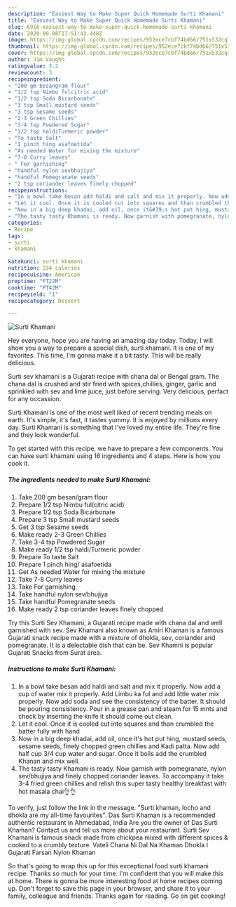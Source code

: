 ```yaml
---
description: "Easiest Way to Make Super Quick Homemade Surti Khamani"
title: "Easiest Way to Make Super Quick Homemade Surti Khamani"
slug: 6916-easiest-way-to-make-super-quick-homemade-surti-khamani
date: 2020-09-08T17:51:43.448Z
image: https://img-global.cpcdn.com/recipes/952ece7cbf74bd66/751x532cq70/surti-khamani-recipe-main-photo.jpg
thumbnail: https://img-global.cpcdn.com/recipes/952ece7cbf74bd66/751x532cq70/surti-khamani-recipe-main-photo.jpg
cover: https://img-global.cpcdn.com/recipes/952ece7cbf74bd66/751x532cq70/surti-khamani-recipe-main-photo.jpg
author: Jim Vaughn
ratingvalue: 3.2
reviewcount: 3
recipeingredient:
- "200 gm besangram flour"
- "1/2 tsp Nimbu fulcitric acid"
- "1/2 tsp Soda Bicarbonate"
- "3 tsp Small mustard seeds"
- "3 tsp Sesame seeds"
- "2-3 Green Chillies"
- "3-4 tsp Powdered Sugar"
- "1/2 tsp haldiTurmeric powder"
- "To taste Salt"
- "1 pinch hing asafoetida"
- "As needed Water for mixing the mixture"
- "7-8 Curry leaves"
- " For garnishing"
- "handful nylon sevbhujiya"
- "handful Pomegranate seeds"
- "2 tsp coriander leaves finely chopped"
recipeinstructions:
- "In a bowl take besan add haldi and salt and mix it properly. Now add a cup of water mix it properly. Add Limbu ka ful and add little water mix properly. Now add soda and see the consistency of the batter. It should be pouring consistency. Pour in a grease pan and steam for 15 mnts and check by inserting the knife it should come out clean."
- "Let it cool. Once it is cooled cut into squares and than crumbled the batter fully with hand"
- "Now in a big deep khadai, add oil, once it&#39;s hot put hing, mustard seeds, sesame seeds, finely chopped green chillies and Kadi patta. Now add half cup 3/4 cup water and sugar. Once it boils add the crumbled Khanan and mix well."
- "The tasty tasty Khamani is ready. Now garnish with pomegranate, nylon sev/bhujiya and finely chopped coriander leaves. To accompany it take 3-4 fried green chillies and relish this super tasty healthy breakfast with hot masala chai👌👌"
categories:
- Recipe
tags:
- surti
- khamani

katakunci: surti khamani 
nutrition: 234 calories
recipecuisine: American
preptime: "PT22M"
cooktime: "PT42M"
recipeyield: "1"
recipecategory: Dessert

---
```



![Surti Khamani](https://img-global.cpcdn.com/recipes/952ece7cbf74bd66/751x532cq70/surti-khamani-recipe-main-photo.jpg)

Hey everyone, hope you are having an amazing day today. Today, I will show you a way to prepare a special dish, surti khamani. It is one of my favorites. This time, I'm gonna make it a bit tasty. This will be really delicious.

Surti sev khamani is a Gujarati recipe with chana dal or Bengal gram. The chana dal is crushed and stir fried with spices,chillies, ginger, garlic and sprinkled with sev and lime juice, just before serving. Very delicious, perfact for any occassion.

Surti Khamani is one of the most well liked of recent trending meals on earth. It's simple, it's fast, it tastes yummy. It is enjoyed by millions every day. Surti Khamani is something that I've loved my entire life. They're fine and they look wonderful.


To get started with this recipe, we have to prepare a few components. You can have surti khamani using 16 ingredients and 4 steps. Here is how you cook it.

<!--inarticleads1-->

##### The ingredients needed to make Surti Khamani:

1. Take 200 gm besan/gram flour
1. Prepare 1/2 tsp Nimbu ful(citric acid)
1. Prepare 1/2 tsp Soda Bicarbonate
1. Prepare 3 tsp Small mustard seeds
1. Get 3 tsp Sesame seeds
1. Make ready 2-3 Green Chillies
1. Take 3-4 tsp Powdered Sugar
1. Make ready 1/2 tsp haldi/Turmeric powder
1. Prepare To taste Salt
1. Prepare 1 pinch hing/ asafoetida
1. Get As needed Water for mixing the mixture
1. Take 7-8 Curry leaves
1. Take  For garnishing
1. Take handful nylon sev/bhujiya
1. Take handful Pomegranate seeds
1. Make ready 2 tsp coriander leaves finely chopped


Try this Surti Sev Khamani, a Gujarati recipe made with chana dal and well garnished with sev. Sev Khamani also known as Amiri Khaman is a famous Gujarati snack recipe made with a mixture of dhokla, sev, coriander and pomegranate. It is a delectable dish that can be. Sev Khamni is popular Gujarati Snacks from Surat area. 

<!--inarticleads2-->

##### Instructions to make Surti Khamani:

1. In a bowl take besan add haldi and salt and mix it properly. Now add a cup of water mix it properly. Add Limbu ka ful and add little water mix properly. Now add soda and see the consistency of the batter. It should be pouring consistency. Pour in a grease pan and steam for 15 mnts and check by inserting the knife it should come out clean.
1. Let it cool. Once it is cooled cut into squares and than crumbled the batter fully with hand
1. Now in a big deep khadai, add oil, once it&#39;s hot put hing, mustard seeds, sesame seeds, finely chopped green chillies and Kadi patta. Now add half cup 3/4 cup water and sugar. Once it boils add the crumbled Khanan and mix well.
1. The tasty tasty Khamani is ready. Now garnish with pomegranate, nylon sev/bhujiya and finely chopped coriander leaves. To accompany it take 3-4 fried green chillies and relish this super tasty healthy breakfast with hot masala chai👌👌


To verify, just follow the link in the message. &#34;Surti khaman, locho and dhokla are my all-time favourites&#34;. Das Surti Khaman is a recommended authentic restaurant in Ahmedabad, India Are you the owner of Das Surti Khaman? Contact us and tell us more about your restaurant. Surti Sev Khamani is famous snack made from chickpea mixed with different spices &amp; cooked to a crumbly texture. Vateli Chana Ni Dal Na Khaman Dhokla I Gujarati Farsan Nylon Khaman 

So that's going to wrap this up for this exceptional food surti khamani recipe. Thanks so much for your time. I'm confident that you will make this at home. There is gonna be more interesting food at home recipes coming up. Don't forget to save this page in your browser, and share it to your family, colleague and friends. Thanks again for reading. Go on get cooking!
